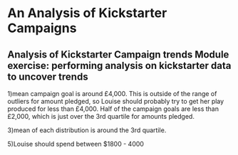 # An Analysis of Kickstarter Campaigns
Analysis of Kickstarter Campaign trends
Module exercise: performing analysis on kickstarter data to uncover trends
---
1)mean campaign goal is around £4,000. This is outside of the range of outliers for amount pledged, so Louise should probably try to get her play produced for less than £4,000. Half of the campaign goals are less than £2,000, which is just over the 3rd quartile for amounts pledged.

3)mean of each distribution is around the 3rd quartile.

5)Louise should spend between $1800 - 4000 
